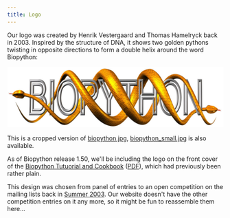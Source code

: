 ```yaml
---
title: Logo
---
```


Our logo was created by Henrik Vestergaard and Thomas Hamelryck back in
2003. Inspired by the structure of DNA, it shows two golden pythons
twisting in opposite directions to form a double helix around the word
Biopython:

![](biopython.jpg "biopython.jpg")

This is a cropped version of
[biopython.jpg](http://www.biopython.org/DIST/docs/images/biopython.jpg),
[biopython\_small.jpg](http://www.biopython.org/DIST/docs/images/biopython_small.jpg)
is also available.

As of Biopython release 1.50, we'll be including the logo on the front
cover of the [Biopython Tutuorial and
Cookbook](http://biopython.org/DIST/docs/tutorial/Tutorial.html)
([PDF](http://biopython.org/DIST/docs/tutorial/Tutorial.pdf)), which had
previously been rather plain.

This design was chosen from panel of entries to an open competition on
the mailing lists back in [Summer
2003](http://lists.open-bio.org/pipermail/biopython/2003-June/001389.html).
Our website doesn't have the other competition entries on it any more,
so it might be fun to reassemble them here...
